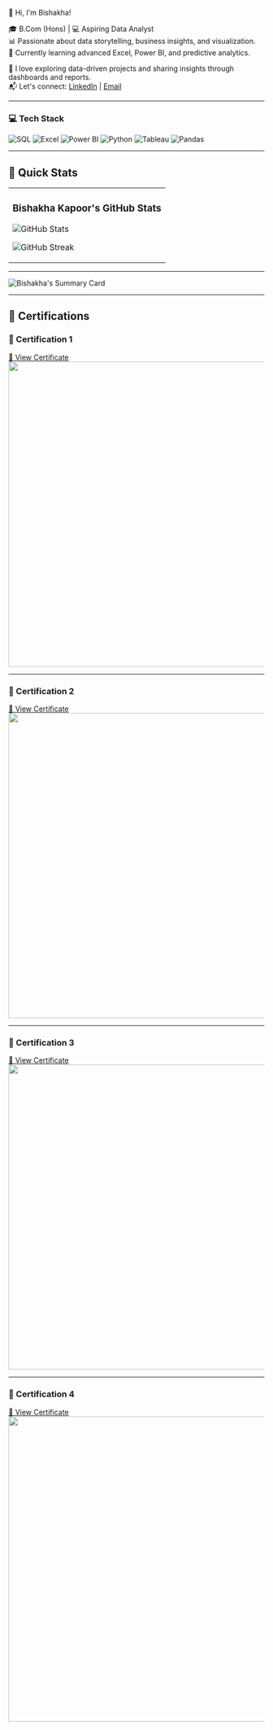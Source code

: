  👋 Hi, I'm Bishakha!

🎓 B.Com (Hons) | 💻 Aspiring Data Analyst  
📊 Passionate about data storytelling, business insights, and visualization.  
🔎 Currently learning advanced Excel, Power BI, and predictive analytics.  

📌 I love exploring data-driven projects and sharing insights through dashboards and reports.  
📬 Let's connect: [LinkedIn](https://linkedin.com/in/bishakhakapur) | [Email](mailto:bishakhakapur7@gmail.com)

---

### 💻 Tech Stack

![SQL](https://img.shields.io/badge/SQL-4479A1?style=for-the-badge&logo=sql&logoColor=white)
![Excel](https://img.shields.io/badge/Microsoft_Excel-217346?style=for-the-badge&logo=microsoft-excel&logoColor=white)
![Power BI](https://img.shields.io/badge/Power_BI-F2C811?style=for-the-badge&logo=powerbi&logoColor=black)
![Python](https://img.shields.io/badge/Python-3776AB?style=for-the-badge&logo=python&logoColor=white)
![Tableau](https://img.shields.io/badge/Tableau-E97627?style=for-the-badge&logo=tableau&logoColor=white)
![Pandas](https://img.shields.io/badge/Pandas-150458?style=for-the-badge&logo=pandas&logoColor=white)

----

## 🚀 Quick Stats

<table>
  <tr>
    <td>
  
  ### Bishakha Kapoor's GitHub Stats  
  
  ![GitHub Stats](https://github-readme-stats.vercel.app/api?username=Bishakhakapur&show_icons=true&theme=radical)  
  
  ![GitHub Streak](https://streak-stats.demolab.com?user=Bishakhakapur&theme=radical)  


</td>
  </tr>
</table>

---

![Bishakha's Summary Card](https://github-profile-summary-cards.vercel.app/api/cards/profile-details?username=Bishakhakapur&theme=github_dark)

---

## 📜 Certifications

### 📌 Certification 1  
[🔗 View Certificate](https://drive.google.com/file/d/1aVaLi0aQs8yzVRKuhCSm3zNbY5ek4YnA/view)  
<img src="https://drive.google.com/uc?export=view&id=1aVaLi0aQs8yzVRKuhCSm3zNbY5ek4YnA" width="600"/>

---

### 📌 Certification 2  
[🔗 View Certificate](https://drive.google.com/file/d/1aY_YsbZNql0XmGp-QhVWQRG6fa6ZtdTn/view)  
<img src="https://drive.google.com/uc?export=view&id=1aY_YsbZNql0XmGp-QhVWQRG6fa6ZtdTn" width="600"/>

---

### 📌 Certification 3  
[🔗 View Certificate](https://drive.google.com/file/d/1aX-NXtHfhLMw-QKfNIZZn37sYbfyL5E0/view)  
<img src="https://drive.google.com/uc?export=view&id=1aX-NXtHfhLMw-QKfNIZZn37sYbfyL5E0" width="600"/>

---

### 📌 Certification 4
[🔗 View Certificate](https://drive.google.com/file/d/1ob7EDlIbODLhhcFPQvCJplrZ50PtYQBU/view?usp=drivesdk)
<img src="https://drive.google.com/uc?export=view&id=1ob7EDlIbODLhhcFPQvCJplrZ50PtYQBU/view?usp=drivesdk" Width="600"/>
